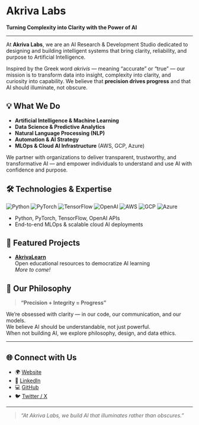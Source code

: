 # Akriva Labs

**Turning Complexity into Clarity with the Power of AI**

---

At **Akriva Labs**, we are an AI Research & Development Studio dedicated to designing and building intelligent systems that bring clarity, reliability, and purpose to Artificial Intelligence.

Inspired by the Greek word _akrivís_ — meaning “accurate” or “true” — our mission is to transform data into insight, complexity into clarity, and curiosity into capability. We believe that **precision drives progress** and that AI should illuminate, not obscure.

## 💡 What We Do

- **Artificial Intelligence & Machine Learning**
- **Data Science & Predictive Analytics**
- **Natural Language Processing (NLP)**
- **Automation & AI Strategy**
- **MLOps & Cloud AI Infrastructure** (AWS, GCP, Azure)

We partner with organizations to deliver transparent, trustworthy, and transformative AI — and empower individuals to understand and use AI with confidence and purpose.

## 🛠️ Technologies & Expertise

![Python](https://img.shields.io/badge/Python-3670A0?logo=python&logoColor=fff)
![PyTorch](https://img.shields.io/badge/PyTorch-EE4C2C?logo=pytorch&logoColor=fff)
![TensorFlow](https://img.shields.io/badge/TensorFlow-FF6F00?logo=tensorflow&logoColor=fff)
![OpenAI](https://img.shields.io/badge/OpenAI-412991?logo=openai&logoColor=fff)
![AWS](https://img.shields.io/badge/AWS-232F3E?logo=amazonaws&logoColor=fff)
![GCP](https://img.shields.io/badge/GCP-4285F4?logo=googlecloud&logoColor=fff)
![Azure](https://img.shields.io/badge/Azure-0078D4?logo=microsoftazure&logoColor=fff)

- Python, PyTorch, TensorFlow, OpenAI APIs
- End-to-end MLOps & scalable cloud AI deployments

## 🚀 Featured Projects

- **[AkrivaLearn](https://github.com/akrivalabs)**  
  Open educational resources to democratize AI learning  
  _More to come!_

## 🧭 Our Philosophy

> **“Precision + Integrity = Progress”**

We’re obsessed with clarity — in our code, our communication, and our models.  
We believe AI should be understandable, not just powerful.  
When not building AI, we explore philosophy, design, and data ethics.

---

## 🌐 Connect with Us

- 🌍 [Website](https://www.akrivalabs.com)
- 💼 [LinkedIn](https://www.linkedin.com/company/akriva-labs)
- 💻 [GitHub](https://github.com/akrivalabs)
- 🐦 [Twitter / X](https://twitter.com/AkrivaLabs)

---

> _“At Akriva Labs, we build AI that illuminates rather than obscures.”_


